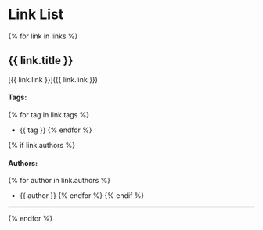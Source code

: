 # Link List

{% for link in links %}
## {{ link.title }}

[{{ link.link }}]({{ link.link }})

#### Tags:
{% for tag in link.tags %}
 - {{ tag }}
{% endfor %}

{% if link.authors %}
#### Authors:
{% for author in link.authors %}
 - {{ author }}
{% endfor %}
{% endif %}

<hr style="height:2px;border-width:0;color:gray;background-color:gray">
{% endfor %}
